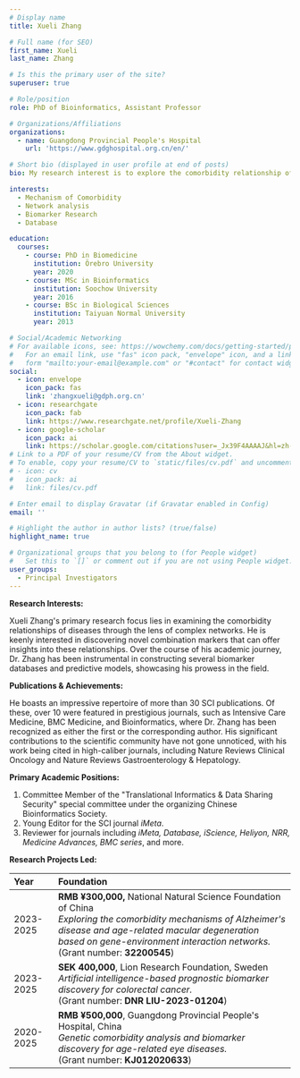 ```yaml
---
# Display name
title: Xueli Zhang

# Full name (for SEO)
first_name: Xueli
last_name: Zhang

# Is this the primary user of the site?
superuser: true

# Role/position
role: PhD of Bioinformatics, Assistant Professor

# Organizations/Affiliations
organizations:
  - name: Guangdong Provincial People's Hospital
    url: 'https://www.gdghospital.org.cn/en/'

# Short bio (displayed in user profile at end of posts)
bio: My research interest is to explore the comorbidity relationship of diseases based on complex networks and to find new combination markers, and has constructed multiple biomarker databases and prediction models.

interests:
  - Mechanism of Comorbidity
  - Network analysis
  - Biomarker Research
  - Database

education:
  courses:
    - course: PhD in Biomedicine
      institution: Örebro University
      year: 2020
    - course: MSc in Bioinformatics
      institution: Soochow University
      year: 2016
    - course: BSc in Biological Sciences
      institution: Taiyuan Normal University
      year: 2013

# Social/Academic Networking
# For available icons, see: https://wowchemy.com/docs/getting-started/page-builder/#icons
#   For an email link, use "fas" icon pack, "envelope" icon, and a link in the
#   form "mailto:your-email@example.com" or "#contact" for contact widget.
social:
  - icon: envelope
    icon_pack: fas
    link: 'zhangxueli@gdph.org.cn'
  - icon: researchgate
    icon_pack: fab
    link: https://www.researchgate.net/profile/Xueli-Zhang
  - icon: google-scholar
    icon_pack: ai
    link: https://scholar.google.com/citations?user=_Jx39F4AAAAJ&hl=zh-CN&oi=sra
# Link to a PDF of your resume/CV from the About widget.
# To enable, copy your resume/CV to `static/files/cv.pdf` and uncomment the lines below.
# - icon: cv
#   icon_pack: ai
#   link: files/cv.pdf

# Enter email to display Gravatar (if Gravatar enabled in Config)
email: ''

# Highlight the author in author lists? (true/false)
highlight_name: true

# Organizational groups that you belong to (for People widget)
#   Set this to `[]` or comment out if you are not using People widget.
user_groups:
  - Principal Investigators
---
```


**Research Interests:**

Xueli Zhang's primary research focus lies in examining the comorbidity relationships of diseases through the lens of complex networks. He is keenly interested in discovering novel combination markers that can offer insights into these relationships. Over the course of his academic journey, Dr. Zhang has been instrumental in constructing several biomarker databases and predictive models, showcasing his prowess in the field.

**Publications & Achievements:**

He boasts an impressive repertoire of more than 30 SCI publications. Of these, over 10 were featured in prestigious journals, such as Intensive Care Medicine, BMC Medicine, and Bioinformatics, where Dr. Zhang has been recognized as either the first or the corresponding author. His significant contributions to the scientific community have not gone unnoticed, with his work being cited in high-caliber journals, including Nature Reviews Clinical Oncology and Nature Reviews Gastroenterology & Hepatology.

**Primary Academic Positions:**
1. Committee Member of the "Translational Informatics & Data Sharing Security" special committee under the organizing Chinese Bioinformatics Society.
2. Young Editor for the SCI journal *iMeta*.
3. Reviewer for journals including *iMeta, Database, iScience, Heliyon, NRR, Medicine Advances, BMC series*, and more.

**Research Projects Led:**

| Year      | Foundation                                                   |
| :-------- | :----------------------------------------------------------- |
| 2023-2025 | **RMB ¥300,000,** National Natural Science Foundation of China<br />*Exploring the comorbidity mechanisms of Alzheimer's disease and age-related macular degeneration based on gene-environment interaction networks.*<br />(Grant number: **32200545**) |
| 2023-2025 | **SEK 400,000**, Lion Research Foundation, Sweden<br />*Artificial intelligence-based prognostic biomarker discovery for colorectal cancer.*<br/>(Grant number: **DNR LIU-2023-01204**) |
| 2020-2025 | **RMB ¥500,000**, Guangdong Provincial People's Hospital, China<br/>*Genetic comorbidity analysis and biomarker discovery for age-related eye diseases.*<br />(Grant number: **KJ012020633**) |

